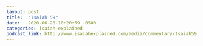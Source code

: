 ```yaml
---
layout: post
title:  "Isaiah 59"
date:   2020-06-28-10:20:59 -0500
categories: isaiah-explained
podcast_link: http://www.isaiahexplained.com/media/commentary/Isaiah59.mp3
---
```

